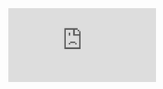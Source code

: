 
<div class="content-section">
    <!-- Widget template -->
    <embed src="https://wakatime.com/share/@diegofemello/215076f9-2b1d-4508-8c62-ef21a1d1c699.svg"></embed>
    <div id="github-widget" data-username="kfarr"></div>
  </div>
